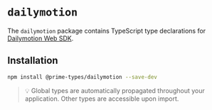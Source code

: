 # `dailymotion`

The `dailymotion` package contains TypeScript type declarations for [Dailymotion Web SDK](https://developers.dailymotion.com/guides/getting-started-with-web-sdk).

## Installation

```bash
npm install @prime-types/dailymotion --save-dev
```

> :bulb: Global types are automatically propagated throughout your application. Other types are accessible upon import.
